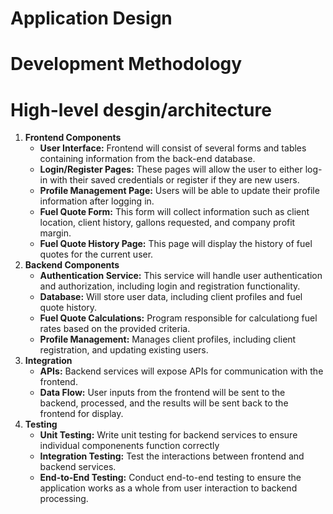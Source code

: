 # Application Design

# Development Methodology

# High-level desgin/architecture
1. **Frontend Components**
   - **User Interface:** Frontend will consist of several forms and tables containing information from the back-end database.
   - **Login/Register Pages:** These pages will allow the user to either log-in with their saved credentials or register if they are new users.
   - **Profile Management Page:** Users will be able to update their profile information after logging in.
   - **Fuel Quote Form:** This form will collect information such as client location, client history, gallons requested, and company profit margin.
   - **Fuel Quote History Page:** This page will display the history of fuel quotes for the current user.
2. **Backend Components**
   - **Authentication Service:** This service will handle user authentication and authorization, including login and registration functionality.
   - **Database:** Will store user data, including client profiles and fuel quote history.
   - **Fuel Quote Calculations:** Program responsible for calculationg fuel rates based on the provided criteria.
   - **Profile Management:** Manages client profiles, including client registration, and updating existing users.
3. **Integration**
   - **APIs:** Backend services will expose APIs for communication with the frontend.
   - **Data Flow:** User inputs from the frontend will be sent to the backend, processed, and the results will be sent back to the frontend for display.
4. **Testing**
   - **Unit Testing:** Write unit testing for backend services to ensure individual componenents function correctly
   - **Integration Testing:** Test the interactions between frontend and backend services.
   - **End-to-End Testing:** Conduct end-to-end testing to ensure the application works as a whole from user interaction to backend processing.